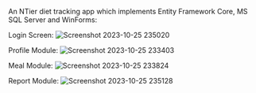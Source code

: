 An NTier diet tracking app which implements Entity Framework Core, MS SQL Server and WinForms: 

Login Screen:
![Screenshot 2023-10-25 235020](https://github.com/mukumbasar/DietTrackingApp/assets/93601245/30d482d7-fbeb-49d2-bdb7-2d68cfe5897e)

Profile Module:
![Screenshot 2023-10-25 233403](https://github.com/mukumbasar/DietTrackingApp/assets/93601245/f35b0ba9-0ffc-4851-b32f-4775c79cbd1c)

Meal Module:
![Screenshot 2023-10-25 233824](https://github.com/mukumbasar/DietTrackingApp/assets/93601245/1db66e4f-35c9-48ff-b15a-39d39a45aed0)

Report Module:
![Screenshot 2023-10-25 235128](https://github.com/mukumbasar/DietTrackingApp/assets/93601245/45f6443d-885a-4e90-ae60-7b43fdcfc93a)

